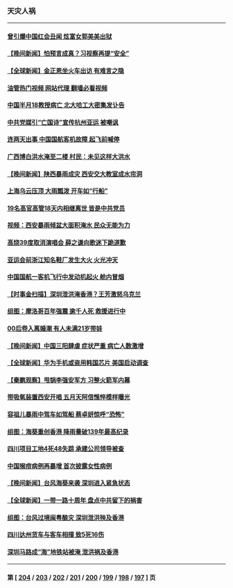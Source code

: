 ### 天灾人祸
---
#### [曾引爆中国红会丑闻 炫富女郭美美出狱](../../pages/ncid280/n14072924.md?09140045) 
#### [【晚间新闻】怕预言成真？习视察再提“安全”](../../pages/ncid280/n14072751.md?09140045) 
#### [【全球新闻】金正恩坐火车出访 有难言之隐](../../pages/ncid280/n14072752.md?09140045) 
#### [油管热门视频 网站代理 翻墙必看视频](http://138.2.39.72:81/youtube.html?epic-marker?09140045)
#### [中国半月18教授病亡 北大哈工大密集发讣告](../../pages/ncid280/n14072368.md?09140045) 
#### [中共党媒引“亡国诗”宣传杭州亚运 被嘲讽](../../pages/ncid280/n14072122.md?09140045) 
#### [连两天出事 中国国航客机故障 起飞前喊停](../../pages/ncid280/n14072050.md?09140045) 
#### [广西博白洪水淹至二楼 村民：未见这样大洪水](../../pages/ncid280/n14071787.md?09140045) 
#### [【晚间新闻】陕西暴雨成灾 西安交大教室成水帘洞](../../pages/ncid280/n14072044.md?09140045) 
#### [上海乌云压顶 大雨瓢泼 开车如“行船”](../../pages/ncid280/n14072006.md?09140045) 
#### [19名高官高管18天内相继离世 皆是中共党员](../../pages/ncid280/n14071980.md?09140045) 
#### [视频：西安暴雨倾盆大面积淹水 民众无能为力](../../pages/ncid280/n14071846.md?09140045) 
#### [高烧39度取消演唱会 薛之谦向歌迷下跪道歉](../../pages/ncid280/n14071642.md?09140045) 
#### [亚运会前浙江知名鞋厂发生大火 火光冲天](../../pages/ncid280/n14071355.md?09140045) 
#### [中国国航一客机飞行中发动机起火 舱内冒烟](../../pages/ncid280/n14070963.md?09140045) 
#### [【时事金扫描】深圳泄洪淹香港？王芳激怒乌克兰](../../pages/ncid280/n14070508.md?09140045) 
#### [组图：摩洛哥百年强震 逾千人死 救援进行中](../../pages/ncid280/n14070528.md?09140045) 
#### [00后卷入离婚潮 有人未满21岁带娃](../../pages/ncid280/n14070333.md?09140045) 
#### [【晚间新闻】中国三阳肆虐 症状严重 病亡人数激增](../../pages/ncid280/n14070291.md?09140045) 
#### [【全球新闻】华为手机或盗用韩国芯片 美国启动调查](../../pages/ncid280/n14070292.md?09140045) 
#### [【秦鹏观察】甩锅李强安军方 习整火箭军内幕](../../pages/ncid280/n14069982.md?09140045) 
#### [带吸氧装置西安开唱 五月天阿信憔悴模样曝光](../../pages/ncid280/n14069974.md?09140045) 
#### [容祖儿暴雨中驾车如驾船 蔡卓妍惊呼“恐怖”](../../pages/ncid280/n14069917.md?09140045) 
#### [组图：海葵重创香港 降雨量破139年最高纪录](../../pages/ncid280/n14069432.md?09140045) 
#### [四川项目工地4死48失踪 承建公司领导被查](../../pages/ncid280/n14069580.md?09140045) 
#### [中国猴痘病例再暴增 首次披露女性病例](../../pages/ncid280/n14069493.md?09140045) 
#### [【晚间新闻】台风海葵来袭 深圳进入紧急状态](../../pages/ncid280/n14069485.md?09140045) 
#### [【全球新闻】一带一路十周年 盘点中共留下的祸害](../../pages/ncid280/n14069491.md?09140045) 
#### [组图：台风过境闽粤酿灾 深圳泄洪殃及香港](../../pages/ncid280/n14069328.md?09140045) 
#### [四川达州货车与客车相撞 致5死16伤](../../pages/ncid280/n14069518.md?09140045) 
#### [深圳马路成“海”地铁站被淹 泄洪祸及香港](../../pages/ncid280/n14069262.md?09140045) 

---
#### 第 [ [204](./204.md?09140045) / [203](./203.md?09140045) / [202](./202.md?09140045) / [201](./201.md?09140045) / [200](./200.md?09140045) / [199](./199.md?09140045) / [198](./198.md?09140045) / [197](./197.md?09140045) ] 页

